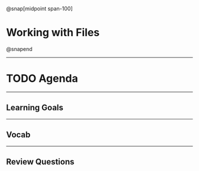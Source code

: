 @snap[midpoint span-100]
# Working with Files
@snapend

---

# TODO Agenda

---

## Learning Goals

---

## Vocab

---

## Review Questions